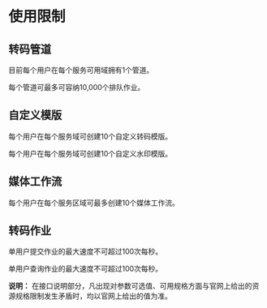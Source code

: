 # 使用限制

## 转码管道

目前每个用户在每个服务可用域拥有1个管道。

每个管道可最多可容纳10,000个排队作业。

## 自定义模版

每个用户在每个服务域可创建10个自定义转码模版。

每个用户在每个服务域可创建10个自定义水印模版。

## 媒体工作流

每个用户在每个服务区域可最多创建10个媒体工作流。

## 转码作业

单用户提交作业的最大速度不可超过100次每秒。

单用户查询作业的最大速度不可超过100次每秒。

**说明：** 在接口说明部分，凡出现对参数可选值、可用规格方面与官网上给出的资源规格限制发生矛盾时，均以官网上给出的值为准。


